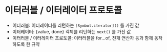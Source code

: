 # 이터러블 / 이터레이터 프로토콜
- 이터러블: 이터레이터를 리턴하는 `[Symbol.iterator]()` 를 가진 값
- 이터레이터: {value, done} 객체를 리턴하는 `next()` 를 가진 값
- 이터러블 / 이터레이터 프로토콜: 이터러블을 for...of, 전개 연산자 등과 함께 동작하도록 한 규약
